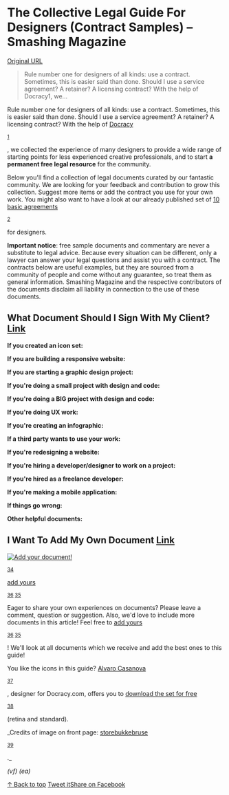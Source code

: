 # The Collective Legal Guide For Designers (Contract Samples) – Smashing Magazine

[Original URL](https://www.smashingmagazine.com/2013/04/legal-guide-contract-samples-for-designers/)

> Rule number one for designers of all kinds: use a contract. Sometimes, this is easier said than done. Should I use a service agreement? A retainer? A licensing contract? With the help of Docracy1, we...

Rule number one for designers of all kinds: use a contract. Sometimes, this is easier said than done. Should I use a service agreement? A retainer? A licensing contract? With the help of [Docracy](http://www.docracy.com)

<sup>
  <a href="https://www.smashingmagazine.com/2013/04/legal-guide-contract-samples-for-designers/#1">1</a>
</sup>

, we collected the experience of many designers to provide a wide range of starting points for less experienced creative professionals, and to start **a permanent free legal resource** for the community.

Below you'll find a collection of legal documents curated by our fantastic community. We are looking for your feedback and contribution to grow this collection. Suggest more items or add the contract you use for your own work. You might also want to have a look at our already published set of [10 basic agreements](https://www.smashingmagazine.com/2012/08/15/free-download-useful-legal-documents-for-designers-pdf/)

<sup>
  <a href="https://www.smashingmagazine.com/2013/04/legal-guide-contract-samples-for-designers/#2">2</a>
</sup>

 for designers.

**Important notice**: free sample documents and commentary are never a substitute to legal advice. Because every situation can be different, only a lawyer can answer your legal questions and assist you with a contract. The contracts below are useful examples, but they are sourced from a community of people and come without any guarantee, so treat them as general information. Smashing Magazine and the respective contributors of the documents disclaim all liability in connection to the use of these documents.

## What Document Should I Sign With My Client? [Link](https://www.smashingmagazine.com/2013/04/legal-guide-contract-samples-for-designers/#what-document-should-i-sign-with-my-client)

**If you created an icon set:**

**If you are building a responsive website:**

**If you are starting a graphic design project:**

**If you're doing a small project with design and code:**

**If you're doing a BIG project with design and code:**

**If you're doing UX work:**

**If you're creating an infographic:**

**If a third party wants to use your work:**

**If you're redesigning a website:**

**If you're hiring a developer/designer to work on a project:**

**If you're hired as a freelance developer:**

**If you're making a mobile application:**

**If things go wrong:**

**Other helpful documents:**

## I Want To Add My Own Document [Link](https://www.smashingmagazine.com/2013/04/legal-guide-contract-samples-for-designers/#i-want-to-add-my-own-document)

[![Add your document!](https://media-mediatemple.netdna-ssl.com/wp-content/uploads/2013/03/add.png)](https://www.docracy.com/docmanage/newdoc)

<sup>
  <a href="https://www.smashingmagazine.com/2013/04/legal-guide-contract-samples-for-designers/#34">34</a>
</sup>

[add yours](https://www.docracy.com/docmanage/newdoc)

<sup>
  <a href="https://www.smashingmagazine.com/2013/04/legal-guide-contract-samples-for-designers/#36">36</a>
  <a href="https://www.smashingmagazine.com/2013/04/legal-guide-contract-samples-for-designers/#35">35</a>
</sup>

Eager to share your own experiences on documents? Please leave a comment, question or suggestion. Also, we'd love to include more documents in this article! Feel free to [add yours](https://www.docracy.com/docmanage/newdoc)

<sup>
  <a href="https://www.smashingmagazine.com/2013/04/legal-guide-contract-samples-for-designers/#36">36</a>
  <a href="https://www.smashingmagazine.com/2013/04/legal-guide-contract-samples-for-designers/#35">35</a>
</sup>

! We'll look at all documents which we receive and add the best ones to this guide!

You like the icons in this guide? [Alvaro Casanova](http://www.yeahstyledg.com/)

<sup>
  <a href="https://www.smashingmagazine.com/2013/04/legal-guide-contract-samples-for-designers/#37">37</a>
</sup>

, designer for Docracy.com, offers you to [download the set for free](http://provide.smashingmagazine.com/Freebies/Legal_Guide_Icons.zip)

<sup>
  <a href="https://www.smashingmagazine.com/2013/04/legal-guide-contract-samples-for-designers/#38">38</a>
</sup>

 (retina and standard).

_Credits of image on front page: [storebukkebruse](http://www.flickr.com/photos/tusnelda/6140792529)

<sup>
  <a href="https://www.smashingmagazine.com/2013/04/legal-guide-contract-samples-for-designers/#39">39</a>
</sup>

._

_(vf) (ea)_

[↑ Back to top](https://www.smashingmagazine.com/2013/04/legal-guide-contract-samples-for-designers/) [Tweet it](https://twitter.com/intent/tweet?original_referer=https://www.smashingmagazine.com/2013/04/legal-guide-contract-samples-for-designers/&source=tweetbutton&text=The%20Collective%20Legal%20Guide%20For%20Designers%20%28Contract%20Samples%29&url=https://www.smashingmagazine.com/2013/04/legal-guide-contract-samples-for-designers/&via=smashingmag)[Share on Facebook](http://www.facebook.com/sharer/sharer.php?u=https://www.smashingmagazine.com/2013/04/legal-guide-contract-samples-for-designers/)
